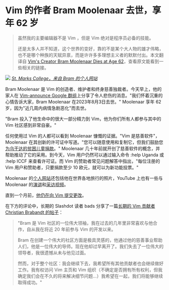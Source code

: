# Vim 的作者 Bram Moolenaar 去世，享年 62 岁

> 虽然我的主要编辑器不是 Vim ，但是 Vim 绝对是程序员必备的技能。
> 
> 还是太多人并不知道，这个世界的变好，靠的不是某个大人物的雄才伟略，也不是哪个种族的天赋异禀，而是许许多多理想主义者的默默付出。本文翻译自 [Vim's Creator Bram Moolenaar Dies at Age 62](https://news.slashdot.org/story/23/08/05/1632219/Vims-creator-bram-moolenaar-dies-at-age-62)，查看原文能看到一些相关的链接。

![](http://yylives.cc/wp-content/uploads/2023/08/41-at-st-mark-13.jpg)
*[St. Marks College，来自 Bram 的个人网站](https://photos.google.com/share/AF1QipMAFz5pqvP0vTNrQw3-NSdqEfoMd2ZH42QAeoCErJpXDRzJaXUwd47SMpUUjjNPvg/photo/AF1QipNVWT5FTJgJQoAuO3xFrgmXkHGQ7O1RUeOMdvbM?key=QTkyN21oMzJxVmQ5U0pJNjk0c3NSbnRtTjBUSHZR)*

Bram Moolenaar 是 Vim 的创造者、维护者和终身慈善独裁者。今天早上，他的家人在 [Vim-announce Google 群组](https://groups.google.com/g/Vim_announce/c/tWahca9zkt4)上分享了令人悲伤的消息。"我们怀着沉重的心情告诉大家，Bram Moolenaar 在2023年8月3日去世。" Moolenaar 享年 62 岁，因为"近几周内病情急剧恶化"而去世。

"Bram 投入了他生命中的很大一部分精力到 Vim，他为你们所有人都参与其中的 Vim 社区感到非常自豪。"

任何使用过 Vim 的人都可以看到 Moolenaar 慷慨的证据。"Vim 是慈善软件"，Moolenaar 在其创新的许可证中写道。"您可以随意使用和复制它，但我们鼓励您[为乌干达的贫困儿童捐款](https://iccf-holland.org/donate.html)。" Moolenaar 几十年前就开创了慈善软件的概念，并帮助推动了它的采用。到今天，Vim 用户仍然可以通过输入命令 :help Uganda 或 :help ICCF 来查看许可证。而 Vim 的赞助者常见问题解答中指出，"每位注册的 Vim 用户和赞助者，只要捐款至少 10 欧元，就可以为新功能投票。"

Moolenaar 的[个人网站](https://moolenaar.net/albums.html)还包括他在世界各地旅行的照片，YouTube 上也有一些与 Moolenaar 的[演讲](https://www.youtube.com/watch?v=p6K4iIMlouI)和[采访视频](https://www.youtube.com/watch?v=_O-QdG2X1Lw)。

直到一个月前，[他仍在向 Vim 提交更改](https://github.com/Vim/Vim/commits?author=brammool)。

在下方的评论中，长期的 Slashdot 读者 bads 分享了一篇[长期的 Vim 贡献者 Christian Brabandt 的帖子](https://groups.google.com/g/Vim_dev/c/6_yWxGhB_8I/m/ibserACYBAAJ)：

> "Bram 是 Vim 社区的一位伟大领袖，我在过去的几年里非常喜欢与他合作，自从我在将近 20 年前参与 Vim 的开发以来。
>
> Bram 在创建一个伟大的社区方面是极具灵感的，他通过他的慈善事业帮助人们，他是一位伟大的导师。现在他却过早离开了。我们失去了一位伟大的领导者，我很遗憾从未与他见过面。
>
> 然而，对于整个社区：我会继续下去，我希望所有其他贡献者也会继续做好工作。我有权访问 Vim 主页和 Vim 组织（不确定是否拥有所有权利，但我确定我们会在不久的将来解决细节问题...）我希望在一起，我们将能够继续取得成功。"